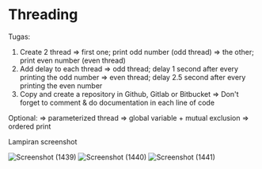 # Threading

Tugas:
1. Create 2 thread
=> first one; print odd number (odd thread)
=> the other; print even number (even thread)
2. Add delay to each thread
=> odd thread; delay 1 second after every printing the odd number
=> even thread; delay 2.5 second after every printing the even number
3. Copy and create a repository in Github, Gitlab or Bitbucket
=> Don't forget to comment & do documentation in each line of code

Optional:
=> parameterized thread
=> global variable + mutual exclusion
=> ordered print

Lampiran screenshot


![Screenshot (1439)](https://user-images.githubusercontent.com/81023888/160283918-68f060cb-3bb5-4565-b35c-a6185051233a.png)
![Screenshot (1440)](https://user-images.githubusercontent.com/81023888/160283923-c0906926-ab9c-4951-9ef1-665d7c1163ba.png)
![Screenshot (1441)](https://user-images.githubusercontent.com/81023888/160283924-2e76a91f-f7b5-4cd3-8baf-2bb8da049f06.png)
